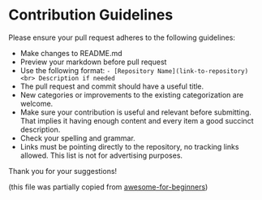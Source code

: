 # Contribution Guidelines

Please ensure your pull request adheres to the following guidelines:

- Make changes to README.md
- Preview your markdown before pull request
- Use the following format: `- [Repository Name](link-to-repository) <br> Description if needed`
- The pull request and commit should have a useful title.
- New categories or improvements to the existing categorization are welcome.
- Make sure your contribution is useful and relevant before submitting. That implies it having enough content and every item a good succinct description.
- Check your spelling and grammar.
- Links must be pointing directly to the repository, no tracking links allowed. This list is not for advertising purposes.

Thank you for your suggestions!

(this file was partially copied from [awesome-for-beginners](https://github.com/MunGell/awesome-for-beginners/blob/master/CONTRIBUTING.md))